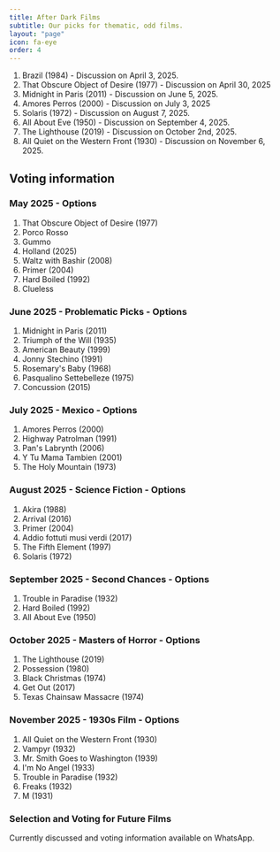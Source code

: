 ```yaml
---
title: After Dark Films
subtitle: Our picks for thematic, odd films.
layout: "page"
icon: fa-eye
order: 4
---
```


1. Brazil (1984) - Discussion on April 3, 2025.
2. That Obscure Object of Desire (1977) - Discussion on April 30, 2025
3. Midnight in Paris (2011) - Discussion on June 5, 2025.
4. Amores Perros (2000) - Discussion on July 3, 2025
5. Solaris (1972) - Discussion on August 7, 2025.
6. All About Eve (1950) - Discussion on September 4, 2025.
7. The Lighthouse (2019) - Discussion on October 2nd, 2025.
8. All Quiet on the Western Front (1930) - Discussion on November 6, 2025.

## Voting information

### May 2025 - Options
1. That Obscure Object of Desire (1977)
2. Porco Rosso 
3. Gummo
4. Holland (2025)
5. Waltz with Bashir (2008)
6. Primer (2004)
7. Hard Boiled (1992)
8. Clueless

### June 2025 - Problematic Picks - Options
1. Midnight in Paris (2011)
2. Triumph of the Will (1935)
3. American Beauty (1999)
4. Jonny Stechino (1991)
5. Rosemary's Baby (1968)
6. Pasqualino Settebelleze (1975)
7. Concussion (2015)

### July 2025 - Mexico - Options
1. Amores Perros (2000)
2. Highway Patrolman (1991)
3. Pan's Labrynth (2006)
4. Y Tu Mama Tambien (2001)
5. The Holy Mountain (1973)

### August 2025 - Science Fiction - Options
1. Akira (1988)
2. Arrival (2016)
3. Primer (2004)
4. Addio fottuti musi verdi (2017)
5. The Fifth Element (1997)
6. Solaris (1972)

### September 2025 - Second Chances - Options
1. Trouble in Paradise (1932)
2. Hard Boiled (1992)
3. All About Eve (1950)

### October 2025 - Masters of Horror - Options
1. The Lighthouse (2019)
2. Possession (1980)
3. Black Christmas (1974)
4. Get Out (2017)
5. Texas Chainsaw Massacre (1974)

### November 2025 - 1930s Film - Options
1. All Quiet on the Western Front (1930)
2. Vampyr (1932)
3. Mr. Smith Goes to Washington (1939)
4. I'm No Angel (1933)
5. Trouble in Paradise (1932)
6. Freaks (1932)
7. M (1931)


### Selection and Voting for Future Films

Currently discussed and voting information available on WhatsApp.

